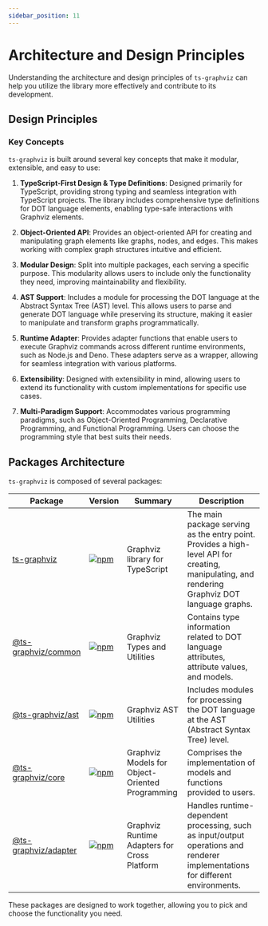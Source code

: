 ```yaml
---
sidebar_position: 11
---
```

# Architecture and Design Principles

Understanding the architecture and design principles of `ts-graphviz` can help you utilize the library more effectively and contribute to its development.

## Design Principles

### Key Concepts

`ts-graphviz` is built around several key concepts that make it modular, extensible, and easy to use:

1. **TypeScript-First Design & Type Definitions**: Designed primarily for TypeScript, providing strong typing and seamless integration with TypeScript projects. The library includes comprehensive type definitions for DOT language elements, enabling type-safe interactions with Graphviz elements.

2. **Object-Oriented API**: Provides an object-oriented API for creating and manipulating graph elements like graphs, nodes, and edges. This makes working with complex graph structures intuitive and efficient.

3. **Modular Design**: Split into multiple packages, each serving a specific purpose. This modularity allows users to include only the functionality they need, improving maintainability and flexibility.

4. **AST Support**: Includes a module for processing the DOT language at the Abstract Syntax Tree (AST) level. This allows users to parse and generate DOT language while preserving its structure, making it easier to manipulate and transform graphs programmatically.

5. **Runtime Adapter**: Provides adapter functions that enable users to execute Graphviz commands across different runtime environments, such as Node.js and Deno. These adapters serve as a wrapper, allowing for seamless integration with various platforms.

6. **Extensibility**: Designed with extensibility in mind, allowing users to extend its functionality with custom implementations for specific use cases.

7. **Multi-Paradigm Support**: Accommodates various programming paradigms, such as Object-Oriented Programming, Declarative Programming, and Functional Programming. Users can choose the programming style that best suits their needs.

## Packages Architecture

`ts-graphviz` is composed of several packages:

| Package                                                                    | Version                                                                                               | Summary                                        | Description                                                                                                                                                   |
| -------------------------------------------------------------------------- | ----------------------------------------------------------------------------------------------------- | ---------------------------------------------- | ------------------------------------------------------------------------------------------------------------------------------------------------------------- |
| [ts-graphviz](https://www.npmjs.com/package/ts-graphviz)                   | [![npm](https://img.shields.io/npm/v/ts-graphviz)](https://www.npmjs.com/package/ts-graphviz)         | Graphviz library for TypeScript                | The main package serving as the entry point. Provides a high-level API for creating, manipulating, and rendering Graphviz DOT language graphs.                 |
| [@ts-graphviz/common](https://www.npmjs.com/package/@ts-graphviz/common)   | [![npm](https://img.shields.io/npm/v/@ts-graphviz/common)](https://www.npmjs.com/package/@ts-graphviz/common) | Graphviz Types and Utilities                  | Contains type information related to DOT language attributes, attribute values, and models.                                                                    |
| [@ts-graphviz/ast](https://www.npmjs.com/package/@ts-graphviz/ast)         | [![npm](https://img.shields.io/npm/v/@ts-graphviz/ast)](https://www.npmjs.com/package/@ts-graphviz/ast)       | Graphviz AST Utilities                        | Includes modules for processing the DOT language at the AST (Abstract Syntax Tree) level.                                                                      |
| [@ts-graphviz/core](https://www.npmjs.com/package/@ts-graphviz/core)       | [![npm](https://img.shields.io/npm/v/@ts-graphviz/core)](https://www.npmjs.com/package/@ts-graphviz/core)     | Graphviz Models for Object-Oriented Programming | Comprises the implementation of models and functions provided to users.                                                                                        |
| [@ts-graphviz/adapter](https://www.npmjs.com/package/@ts-graphviz/adapter) | [![npm](https://img.shields.io/npm/v/@ts-graphviz/adapter)](https://www.npmjs.com/package/@ts-graphviz/adapter) | Graphviz Runtime Adapters for Cross Platform   | Handles runtime-dependent processing, such as input/output operations and renderer implementations for different environments.                                  |

These packages are designed to work together, allowing you to pick and choose the functionality you need.
